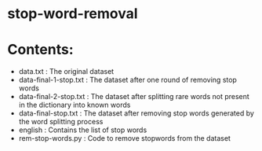 # stop-word-removal

# Contents:
- data.txt : The original dataset
- data-final-1-stop.txt : The dataset after one round of removing stop words
- data-final-2-stop.txt : The dataset after splitting rare words not present in the dictionary into known words
- data-final-stop.txt : The dataset after removing stop words generated by the word splitting process
- english : Contains the list of stop words
- rem-stop-words.py : Code to remove stopwords from the dataset